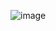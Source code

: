 ![image](https://github.com/TomasSorgetti/DiaDeLaMemoriaJuego/assets/97346262/b81cb32b-4799-4905-a82d-415ce4cbb9aa)
